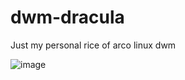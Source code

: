 # dwm-dracula

Just my personal rice of arco linux dwm 


![image](https://user-images.githubusercontent.com/84572051/157125600-7231d82a-3fce-415f-a953-a96522914087.png)
